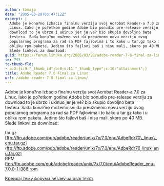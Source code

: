 ```yaml
---
author: tomaja
date: "2005-03-28T03:47:12Z"
excerpt: |
  Adobe je kona?no izbacio finalnu verziju svoj Acrobat Reader-a 7.0 za
  Linux. Iako je po?etkom godine Adobe bio ponudio pre-release verziju za
  download to je ubrzo i ukinuo jer je ve? bio skupio dovoljno beta
  testera. Sada kona?no možemo svi da preuzmemo novu verziju ovog
  popularnog programa za rad sa PDF fajlovima i to kako u tar.gz tako i u
  obliku rpm paketa. Jedino što fajlovi baš i nisu mali, skoro po 40 MB.
  Slede linkovi za download:
guid: https://forum.linuxo.org/2005/03/28/adobe-reader-7-0-final-za-linux/
id: 793
tc-thumb-fld:
- a:2:{s:9:"_thumb_id";b:0;s:11:"_thumb_type";s:10:"attachment";}
title: Adobe Reader 7.0 Final za Linux
url: /adobe-reader-7-0-final-za-linux/
---
```

Adobe je kona?no izbacio finalnu verziju svoj Acrobat Reader-a 7.0 za  
Linux. Iako je po?etkom godine Adobe bio ponudio pre-release verziju za  
download to je ubrzo i ukinuo jer je ve? bio skupio dovoljno beta  
testera. Sada kona?no možemo svi da preuzmemo novu verziju ovog  
popularnog programa za rad sa PDF fajlovima i to kako u tar.gz tako i u  
obliku rpm paketa. Jedino što fajlovi baš i nisu mali, skoro po 40 MB.  
Slede linkovi za download:<!--break-->

  
tar.gz [ftp://ftp.adobe.com/pub/adobe/reader/unix/7x/7.0/enu/AdbeRdr70\_linux\_enu.tar.gz](ftp://ftp.adobe.com/pub/adobe/reader/unix/7x/7.0/enu/AdbeRdr70_linux_enu.tar.gz)  
RPM <ftp://ftp.adobe.com/pub/adobe/reader/unix/7x/7.0/enu/AdobeReader_enu-7.0.0-1.i386.rpm>

[Креирај тему форума везану за овај текст](https://linuxo.org/nova-tema-na-forumu/?se_pid=793)